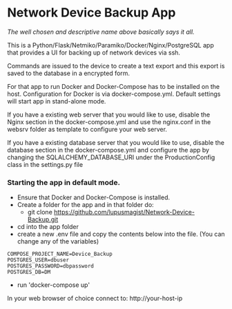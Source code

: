 # Network Device Backup App

*The well chosen and descriptive name above basically says it all.*

This is a Python/Flask/Netmiko/Paramiko/Docker/Nginx/PostgreSQL app that provides a UI for backing up of network devices via ssh.

Commands are issued to the device to create a text export and this export is saved to the database in a encrypted form.

For that app to run Docker and Docker-Compose has to be installed on the host.
Configuration for Docker is via docker-compose.yml.
Default settings will start app in stand-alone mode.

If you have a existing web server that you would like to use, disable the Nginx section in the docker-compose.yml and use the nginx.conf in the websrv folder as template to configure your web server.

If you have a existing database server that you would like to use, disable the database section in the docker-compose.yml and configure the app by changing the SQLALCHEMY_DATABASE_URI under the ProductionConfig class in the settings.py file

### Starting the app in default mode.

* Ensure that Docker and Docker-Compose is installed.
* Create a folder for the app and in that folder do:
    * git clone https://github.com/lupusmagist/Network-Device-Backup.git
* cd into the app folder
* create a new .env file and copy the contents below into the file. (You can change any of the variables)
```
COMPOSE_PROJECT_NAME=Device_Backup
POSTGRES_USER=dbuser
POSTGRES_PASSWORD=dbpassword
POSTGRES_DB=DM
```
* run 'docker-compose up'

In your web browser of choice connect to: http://your-host-ip

